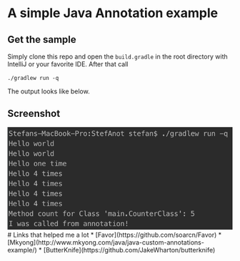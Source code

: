 # A simple Java Annotation example
## Get the sample
Simply clone this repo and open the `build.gradle` in the root directory with IntelliJ or your favorite IDE.
After that call
```
./gradlew run -q
```
The output looks like below.
## Screenshot
<img src="art/output.png"/>
# Links that helped me a lot
* [Favor](https://github.com/soarcn/Favor)
* [Mkyong](http://www.mkyong.com/java/java-custom-annotations-example/)
* [ButterKnife](https://github.com/JakeWharton/butterknife)